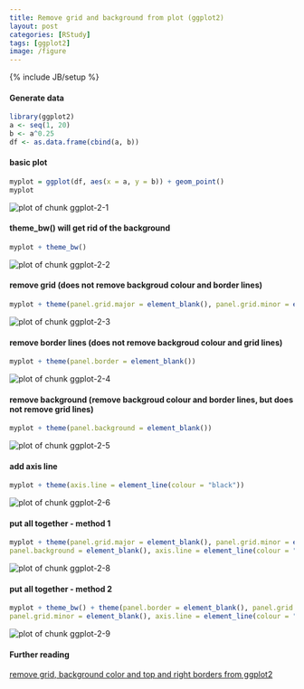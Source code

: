 ```yaml
---
title: Remove grid and background from plot (ggplot2)
layout: post
categories: [RStudy]
tags: [ggplot2]
image: /figure
---
```

{% include JB/setup %}

#### Generate data


```r
library(ggplot2)
a <- seq(1, 20)
b <- a^0.25
df <- as.data.frame(cbind(a, b))
```


#### basic plot


```r
myplot = ggplot(df, aes(x = a, y = b)) + geom_point()
myplot
```

![plot of chunk ggplot-2-1](/figure/ggplot-2-1.png)


#### theme_bw() will get rid of the background


```r
myplot + theme_bw()
```

![plot of chunk ggplot-2-2](/figure/ggplot-2-2.png)


#### remove grid (does not remove backgroud colour and border lines)


```r
myplot + theme(panel.grid.major = element_blank(), panel.grid.minor = element_blank())
```

![plot of chunk ggplot-2-3](/figure/ggplot-2-3.png)


#### remove border lines (does not remove backgroud colour and grid lines)


```r
myplot + theme(panel.border = element_blank())
```

![plot of chunk ggplot-2-4](/figure/ggplot-2-4.png)


#### remove background (remove backgroud colour and border lines, but does not remove grid lines)


```r
myplot + theme(panel.background = element_blank())
```

![plot of chunk ggplot-2-5](/figure/ggplot-2-5.png)


#### add axis line


```r
myplot + theme(axis.line = element_line(colour = "black"))
```

![plot of chunk ggplot-2-6](/figure/ggplot-2-6.png)


#### put all together - method 1


```r
myplot + theme(panel.grid.major = element_blank(), panel.grid.minor = element_blank(),
panel.background = element_blank(), axis.line = element_line(colour = "black"))
```

![plot of chunk ggplot-2-8](/figure/ggplot-2-7.png)


#### put all together - method 2


```r
myplot + theme_bw() + theme(panel.border = element_blank(), panel.grid.major = element_blank(),
panel.grid.minor = element_blank(), axis.line = element_line(colour = "black"))
```

![plot of chunk ggplot-2-9](/figure/ggplot-2-8.png)



#### Further reading

[remove grid, background color and top and right borders from ggplot2](http://stackoverflow.com/questions/10861773/remove-grid-background-color-and-top-and-right-borders-from-ggplot2)

